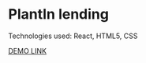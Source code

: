 # PlantIn lending
Technologies used: React, HTML5, CSS

[DEMO LINK](https://4qwerty.github.io/plantin_landing/)
